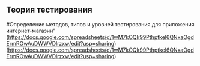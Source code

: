 ## Теория тестирования 
#Определение методов, типов и уровней тестирования для приложения интернет-магазин"  (https://docs.google.com/spreadsheets/d/1wM7kOQk99Pthptkel6QNxaOgdErmROwAuDWWVDlrzxw/edit?usp=sharing)
(https://docs.google.com/spreadsheets/d/1wM7kOQk99Pthptkel6QNxaOgdErmROwAuDWWVDlrzxw/edit?usp=sharing)
